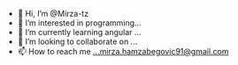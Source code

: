 - 👋 Hi, I’m @Mirza-tz
- 👀 I’m interested in programming...
- 🌱 I’m currently learning angular ...
- 💞️ I’m looking to collaborate on ...
- 📫 How to reach me ...mirza.hamzabegovic91@gmail.com

<!---
Mirza-tz/Mirza-tz is a ✨ special ✨ repository because its `README.md` (this file) appears on your GitHub profile.
You can click the Preview link to take a look at your changes.
--->
